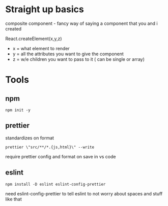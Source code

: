 # Straight up basics
composite component - fancy way of saying a component that you and i created

React.createElement(x,y,z)
- x = what element to render
- y = all the attributes you want to give the component
- z = w/e children you want to pass to it ( can be single or array)

# Tools

## npm
```
npm init -y
```
## prettier
standardizes on format
```
prettier \"src/**/*.{js,html}\" --write
```

require prettier config and format on save in vs code

## eslint

```
npm install -D eslint eslint-config-prettier
```

need eslint-config-prettier to tell eslint to not worry about spaces and stuff like that